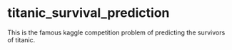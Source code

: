 # titanic_survival_prediction
This is the famous kaggle competition problem of predicting the survivors of titanic.
